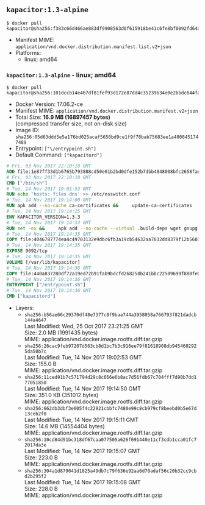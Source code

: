 ## `kapacitor:1.3-alpine`

```console
$ docker pull kapacitor@sha256:f383c66d466ae883df9908563d0f615918be41c6fe8bf0092fd64aa08adabe60
```

-	Manifest MIME: `application/vnd.docker.distribution.manifest.list.v2+json`
-	Platforms:
	-	linux; amd64

### `kapacitor:1.3-alpine` - linux; amd64

```console
$ docker pull kapacitor@sha256:101dccb14e467df81fef93d172e87dd4c35239634e0e2bbdc644fa74a6439708
```

-	Docker Version: 17.06.2-ce
-	Manifest MIME: `application/vnd.docker.distribution.manifest.v2+json`
-	Total Size: **16.9 MB (16897457 bytes)**  
	(compressed transfer size, not on-disk size)
-	Image ID: `sha256:05d63ddd5e5a176bd025acaf5656bd9ce1f9f78bab75683ee1a4008451747489`
-	Entrypoint: `["\/entrypoint.sh"]`
-	Default Command: `["kapacitord"]`

```dockerfile
# Fri, 03 Nov 2017 22:10:18 GMT
ADD file:1e87ff33d1b6765b793888cd50e01b2bd0dfe152b7dbb4048008bfc2658faea7 in / 
# Fri, 03 Nov 2017 22:10:18 GMT
CMD ["/bin/sh"]
# Tue, 14 Nov 2017 19:01:53 GMT
RUN echo 'hosts: files dns' >> /etc/nsswitch.conf
# Tue, 14 Nov 2017 19:14:00 GMT
RUN apk add --no-cache ca-certificates &&     update-ca-certificates
# Tue, 14 Nov 2017 19:14:25 GMT
ENV KAPACITOR_VERSION=1.3.3
# Tue, 14 Nov 2017 19:14:33 GMT
RUN set -ex &&     apk add --no-cache --virtual .build-deps wget gnupg tar &&     for key in         05CE15085FC09D18E99EFB22684A14CF2582E0C5 ;     do         gpg --keyserver ha.pool.sks-keyservers.net --recv-keys "$key" ||         gpg --keyserver pgp.mit.edu --recv-keys "$key" ||         gpg --keyserver keyserver.pgp.com --recv-keys "$key" ;     done &&     wget -q https://dl.influxdata.com/kapacitor/releases/kapacitor-${KAPACITOR_VERSION}-static_linux_amd64.tar.gz.asc &&     wget -q https://dl.influxdata.com/kapacitor/releases/kapacitor-${KAPACITOR_VERSION}-static_linux_amd64.tar.gz &&     gpg --batch --verify kapacitor-${KAPACITOR_VERSION}-static_linux_amd64.tar.gz.asc kapacitor-${KAPACITOR_VERSION}-static_linux_amd64.tar.gz &&     mkdir -p /usr/src &&     tar -C /usr/src -xzf kapacitor-${KAPACITOR_VERSION}-static_linux_amd64.tar.gz &&     rm -f /usr/src/kapacitor-*/kapacitor.conf &&     chmod +x /usr/src/kapacitor-*/* &&     cp -a /usr/src/kapacitor-*/* /usr/bin/ &&     rm -rf *.tar.gz* /usr/src /root/.gnupg &&     apk del .build-deps
# Tue, 14 Nov 2017 19:14:35 GMT
COPY file:4046787774ea4c49703132e9dbc6fb3a19cb54632aa7032dd8379f12b56034d9 in /etc/kapacitor/kapacitor.conf 
# Tue, 14 Nov 2017 19:14:35 GMT
EXPOSE 9092/tcp
# Tue, 14 Nov 2017 19:14:35 GMT
VOLUME [/var/lib/kapacitor]
# Tue, 14 Nov 2017 19:14:36 GMT
COPY file:440a837280df72a19ed72b91fab9bdcfd268250b241bbc22509699f880fe0d17 in /entrypoint.sh 
# Tue, 14 Nov 2017 19:14:36 GMT
ENTRYPOINT ["/entrypoint.sh"]
# Tue, 14 Nov 2017 19:14:36 GMT
CMD ["kapacitord"]
```

-	Layers:
	-	`sha256:b56ae66c29370df48e7377c8f9baa744a3958058a766793f821dadcb144a4647`  
		Last Modified: Wed, 25 Oct 2017 23:21:25 GMT  
		Size: 2.0 MB (1991435 bytes)  
		MIME: application/vnd.docker.image.rootfs.diff.tar.gzip
	-	`sha256:26cac9feb97207d563cb8d1bc7b3c916ee79f81618908db9454602925da50b7c`  
		Last Modified: Tue, 14 Nov 2017 19:02:53 GMT  
		Size: 155.0 B  
		MIME: application/vnd.docker.image.rootfs.diff.tar.gzip
	-	`sha256:11ced91b7c571794d29c8c666e6b8ac7d56fdb67c704fff7d90b7dd177051850`  
		Last Modified: Tue, 14 Nov 2017 19:14:50 GMT  
		Size: 351.0 KB (351012 bytes)  
		MIME: application/vnd.docker.image.rootfs.diff.tar.gzip
	-	`sha256:662db3dbf3e005f4c22921cbbfc7480e99c8cb979cf8beebd0b5e67d13ceb2f0`  
		Last Modified: Tue, 14 Nov 2017 19:15:11 GMT  
		Size: 14.6 MB (14554404 bytes)  
		MIME: application/vnd.docker.image.rootfs.diff.tar.gzip
	-	`sha256:10cd84d91bc318df67caa077505a626f691440e11cf3cdb1cca01fc72017da3e`  
		Last Modified: Tue, 14 Nov 2017 19:15:07 GMT  
		Size: 223.0 B  
		MIME: application/vnd.docker.image.rootfs.diff.tar.gzip
	-	`sha256:304a1d879041d1825a49db7c79f636e92aa6d70adaf56c20b32cc9cbd2b295f2`  
		Last Modified: Tue, 14 Nov 2017 19:15:08 GMT  
		Size: 228.0 B  
		MIME: application/vnd.docker.image.rootfs.diff.tar.gzip
